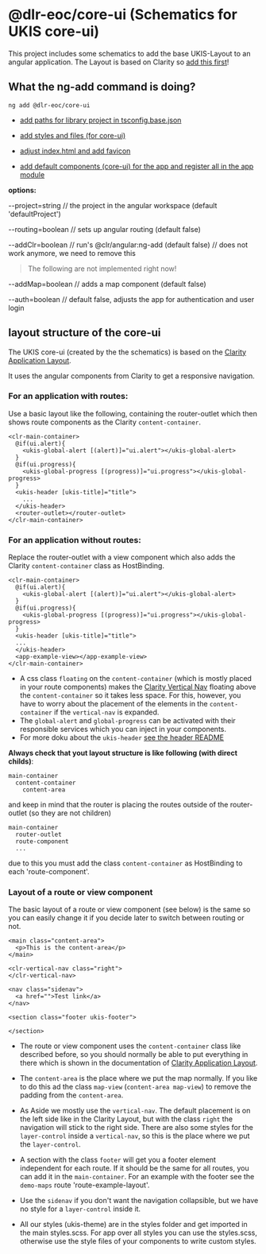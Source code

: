 # @dlr-eoc/core-ui (Schematics for UKIS core-ui)

This project includes some schematics to add the base UKIS-Layout to an angular application.
The Layout is based on Clarity so [add this first](https://clarity.design/get-started/developing/angular)!

## What the ng-add command is doing?

```
ng add @dlr-eoc/core-ui
```

- [add paths for library project in tsconfig.base.json](schematics/ng-add/index.ts#L273)

- [add styles and files (for core-ui)](schematics/ng-add/index.ts#L61)

- [adjust index.html and add favicon](schematics/ng-add/index.ts#L312)

- [add default components (core-ui) for the app and register all in the app module](schematics/ng-add/index.ts#L177)


**options:**

--project=string // the project in the angular workspace (default 'defaultProject')

--routing=boolean // sets up angular routing (default false)

--addClr=boolean // run's @clr/angular:ng-add (default false) // does not work anymore, we need to remove this


> The following are not implemented right now!

--addMap=boolean // adds a map component (default false)

--auth=boolean // default false, adjusts the app for authentication and user login


## layout structure of the core-ui

The UKIS core-ui (created by the the schematics) is based on the [Clarity Application Layout](https://clarity.design/documentation/app-layout).

It uses the angular components from Clarity to get a responsive navigation. 

### For an application with routes:
Use a basic layout like the following, containing the router-outlet which then shows route components as the Clarity `content-container`.
```
<clr-main-container>
  @if(ui.alert){
    <ukis-global-alert [(alert)]="ui.alert"></ukis-global-alert>
  }
  @if(ui.progress){
    <ukis-global-progress [(progress)]="ui.progress"></ukis-global-progress>
  }
  <ukis-header [ukis-title]="title">
    ...
  </ukis-header>
  <router-outlet></router-outlet>
</clr-main-container>
```

### For an application without routes:
Replace the router-outlet with a view component which also adds the Clarity `content-container` class as HostBinding.
```
<clr-main-container>
  @if(ui.alert){
    <ukis-global-alert [(alert)]="ui.alert"></ukis-global-alert>
  }
  @if(ui.progress){
    <ukis-global-progress [(progress)]="ui.progress"></ukis-global-progress>
  }
  <ukis-header [ukis-title]="title">
  ...
  </ukis-header>
  <app-example-view></app-example-view>
</clr-main-container>
```

- A css class `floating` on the `content-container` (which is mostly placed in your route components) makes the [Clarity Vertical Nav](https://clarity.design/documentation/vertical-nav/collapsible-nav/normal) floating above the `content-container` so it takes less space. For this, however, you have to worry about the placement of the elements in the `content-container` if the `vertical-nav` is expanded.
- The `global-alert` and `global-progress` can be activated with their responsible services which you can inject in your components.
- For more doku about the `ukis-header` [see the header README](src/lib/header/README.md)


**Always check that yout layout structure is like following (with direct childs)**:
```
main-container
  content-container
    content-area
```

and keep in mind that the router is placing the routes outside of the router-outlet (so they are not children)
```
main-container
  router-outlet
  route-component
  ...
```

due to this you must add the class `content-container` as HostBinding to each 'route-component'.


### Layout of a route or view component
The basic layout of a route or view component (see below) is the same so you can easily change it if you decide later to switch between routing or not.

```
<main class="content-area">
  <p>This is the content-area</p>
</main>

<clr-vertical-nav class="right">
</clr-vertical-nav>

<nav class="sidenav">
  <a href="">Test link</a>
</nav>

<section class="footer ukis-footer">

</section>
```

- The route or view component uses the `content-container` class like described before, so you should normally be able to put everything in there which is shown in the documentation of [Clarity Application Layout](https://clarity.design/documentation/app-layout).

- The `content-area` is the place where we put the map normally. If you like to do this ad the class `map-view` (`content-area map-view`) to remove the padding from the `content-area`.

- As Aside we mostly use the `vertical-nav`. The default placement is on the left side like in the Clarity Layout, but with the class `right` the navigation will stick to the right side.
There are also some styles for the `layer-control` inside a `vertical-nav`, so this is the place where we put the `layer-control`.

- A section with the class `footer` will get you a footer element independent for each route. If it should be the same for all routes, you can add it in the `main-container`. For an example with the footer see the `demo-maps` route 'route-example-layout'.

- Use the `sidenav` if you don't want the navigation collapsible, but we have no style for a `layer-control` inside it.

- All our styles (ukis-theme) are in the styles folder and get imported in the main styles.scss.
For app over all styles you can use the styles.scss, otherwise use the style files of your components to write custom styles.
